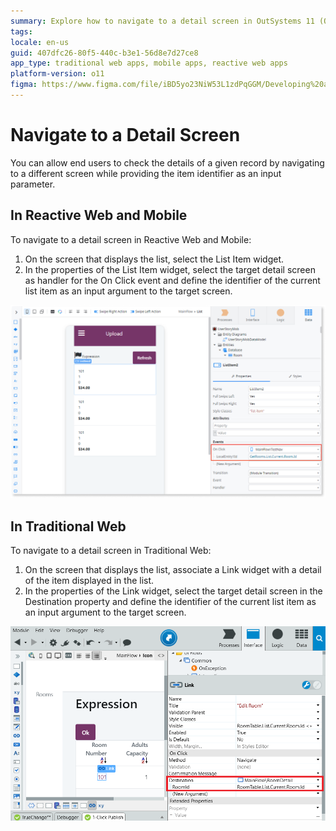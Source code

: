 ```yaml
---
summary: Explore how to navigate to a detail screen in OutSystems 11 (O11) for both Reactive Web and Mobile, and Traditional Web applications.
tags:
locale: en-us
guid: 407dfc26-80f5-440c-b3e1-56d8e7d27ce8
app_type: traditional web apps, mobile apps, reactive web apps
platform-version: o11
figma: https://www.figma.com/file/iBD5yo23NiW53L1zdPqGGM/Developing%20an%20Application?node-id=249:17
---
```


# Navigate to a Detail Screen

You can allow end users to check the details of a given record by navigating to a different screen while providing the item identifier as an input parameter.

## In Reactive Web and Mobile

To navigate to a detail screen in Reactive Web and Mobile:

1. On the screen that displays the list, select the List Item widget. 
1. In the properties of the List Item widget, select the target detail screen as handler for the On Click event and define the identifier of the current list item as an input argument to the target screen. 

![Example of navigating to a detail screen in Reactive Web and Mobile using the List Item widget](images/navigate-mobile.png "Navigation to Detail Screen in Reactive Web and Mobile")

## In Traditional Web

To navigate to a detail screen in Traditional Web:

1. On the screen that displays the list, associate a Link widget with a detail of the item displayed in the list.
1. In the properties of the Link widget, select the target detail screen in the Destination property and define the identifier of the current list item as an input argument to the target screen. 

![Illustration of linking to a detail screen in Traditional Web using the Link widget](images/navigate-web.png "Navigation to Detail Screen in Traditional Web")
